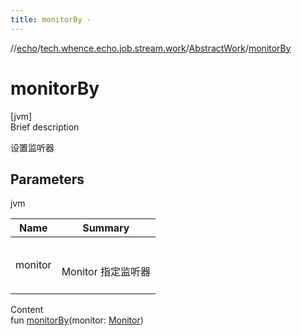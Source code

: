 ```yaml
---
title: monitorBy -
---
```

//[echo](../../index.md)/[tech.whence.echo.job.stream.work](../index.md)/[AbstractWork](index.md)/[monitorBy](monitor-by.md)



# monitorBy  
[jvm]  
Brief description  


设置监听器



## Parameters  
  
jvm  
  
|  Name|  Summary| 
|---|---|
| monitor| <br><br>Monitor 指定监听器<br><br>
  
  
Content  
fun [monitorBy](monitor-by.md)(monitor: [Monitor](../../tech.whence.echo.job.stream.monitor/-monitor/index.md))  



